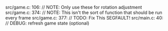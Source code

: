src/game.c: 106: // NOTE: Only use these for rotation adjustment
src/game.c: 374: // NOTE: This isn't the sort of function that should be run every frame
src/game.c: 377: // TODO: Fix This SEGFAULT!
src/main.c: 40: // DEBUG: refresh game state (optional)

